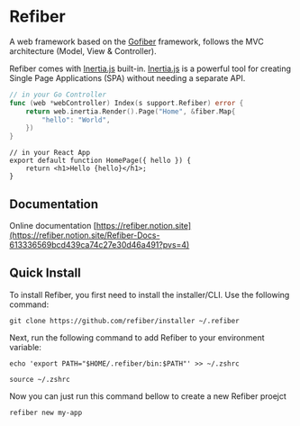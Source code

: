 # Refiber

A web framework based on the [Gofiber](gofiber.io) framework, follows the MVC architecture (Model, View & Controller).

Refiber comes with [Inertia.js](https://inertiajs.com/) built-in. [Inertia.js](https://inertiajs.com/) is a powerful tool for creating Single Page Applications (SPA) without needing a separate API.

```go
// in your Go Controller
func (web *webController) Index(s support.Refiber) error {
	return web.inertia.Render().Page("Home", &fiber.Map{
		"hello": "World",
	})
}
```

```tsx
// in your React App
export default function HomePage({ hello }) {
	return <h1>Hello {hello}</h1>;
}
```

## Documentation

Online documentation [https://refiber.notion.site](https://refiber.notion.site/Refiber-Docs-613336569bcd439ca74c27e30d46a491?pvs=4)

## Quick Install

To install Refiber, you first need to install the installer/CLI. Use the following command:

```
git clone https://github.com/refiber/installer ~/.refiber
```

Next, run the following command to add Refiber to your environment variable:

```
echo 'export PATH="$HOME/.refiber/bin:$PATH"' >> ~/.zshrc

source ~/.zshrc
```

Now you can just run this command bellow to create a new Refiber proejct

```
refiber new my-app
```

